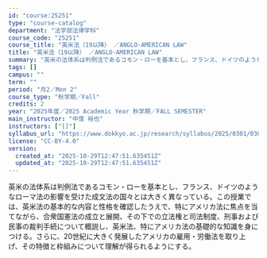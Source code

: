 ```yaml
---
id: "course:25251"
type: "course-catalog"
department: "法学部法律学科"
course_code: "25251"
course_title: "英米法（19以降） ／ANGLO-AMERICAN LAW"
title: "英米法（19以降） ／ANGLO-AMERICAN LAW"
summary: "英米の法体系は判例法であるコモン・ローを基本とし、フランス、ドイツのようなローマ法の影響を受けた成文法の国々とは大きく異なっている。この授業では、英米法の基本的な内容と性格を確認したうえで、特にアメリカ法に焦点を当てながら、合衆国憲法の成立…"
tags: []
campus: ""
term: ""
period: "月2／Mon 2"
course_type: "秋学期／Fall"
credits: 2
year: "2025年度／2025 Academic Year 秋学期／FALL SEMESTER"
main_instructor: "中窪 裕也"
instructors: ["[]"]
syllabus_url: "https://www.dokkyo.ac.jp/research/syllabus/2025/0301/0301_25251_ja_JP.html"
license: "CC-BY-4.0"
version:
  created_at: "2025-10-29T12:47:51.635451Z"
  updated_at: "2025-10-29T12:47:51.635451Z"
---
```

英米の法体系は判例法であるコモン・ローを基本とし、フランス、ドイツのようなローマ法の影響を受けた成文法の国々とは大きく異なっている。この授業では、英米法の基本的な内容と性格を確認したうえで、特にアメリカ法に焦点を当てながら、合衆国憲法の成立と展開、その下での立法権と司法制度、刑事および民事の裁判手続について概説し、英米法、特にアメリカ法の基礎的な知識を身につける。さらに、20世紀に大きく発展したアメリカの雇用・労働法を取り上げ、その特徴と枠組みについて理解が得られるようにする。
